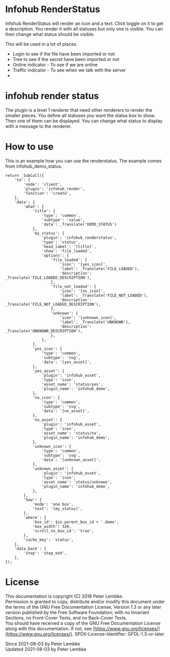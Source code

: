 # Infohub RenderStatus

Infohub RenderStatus will render an icon and a text. Click toggle on it to get a description. You render it with all statuses but only one is visible.
You can then change what status should be visible.

This will be used in a lot of places.

* Login to see if the file have been imported or not
* Tree to see if the secret have been imported or not
* Online indicator - To see if we are online
* Traffic indicator - To see when we talk with the server
*

# infohub render status

The plugin is a level 1 renderer that need other renderers to render the smaller pieces.
You define all statuses you want the status box to show. Then one of them can be displayed.
You can change what status to display with a message to the renderer.

# How to use

This is an example how you can use the renderstatus.
The example comes from infohub_demo_status. 

```
return _SubCall({
    'to': {
        'node': 'client',
        'plugin': 'infohub_render',
        'function': 'create',
    },
    'data': {
        'what': {
            'title': {
                'type': 'common',
                'subtype': 'value',
                'data': _Translate('DEMO_STATUS')
            },
            'my_status': {
                'plugin': 'infohub_renderstatus',
                'type': 'status',
                'head_label': '[title]',
                'show': 'file_loaded',
                'options': {
                    'file_loaded': {
                        'icon': '[yes_icon]',
                        'label': _Translate('FILE_LOADED'),
                        'description': _Translate('FILE_LOADED_DESCRIPTION'),
                    },
                    'file_not_loaded': {
                        'icon': '[no_icon]',
                        'label': _Translate('FILE_NOT_LOADED'),
                        'description': _Translate('FILE_NOT_LOADED_DESCRIPTION'),
                    },
                    'unknown': {
                        'icon': '[unknown_icon]',
                        'label': _Translate('UNKNOWN'),
                        'description': _Translate('UNKNOWN_DESCRIPTION'),
                    },
                },
            },
            'yes_icon': {
                'type': 'common',
                'subtype': 'svg',
                'data': '[yes_asset]',
            },
            'yes_asset': {
                'plugin': 'infohub_asset',
                'type': 'icon',
                'asset_name': 'status/yes',
                'plugin_name': 'infohub_demo',
            },
            'no_icon': {
                'type': 'common',
                'subtype': 'svg',
                'data': '[no_asset]',
            },
            'no_asset': {
                'plugin': 'infohub_asset',
                'type': 'icon',
                'asset_name': 'status/no',
                'plugin_name': 'infohub_demo',
            },
            'unknown_icon': {
                'type': 'common',
                'subtype': 'svg',
                'data': '[unknown_asset]',
            },
            'unknown_asset': {
                'plugin': 'infohub_asset',
                'type': 'icon',
                'asset_name': 'status/unknown',
                'plugin_name': 'infohub_demo',
            },
        },
        'how': {
            'mode': 'one box',
            'text': '[my_status]',
        },
        'where': {
            'box_id': $in.parent_box_id + '.demo',
            'max_width': 320,
            'scroll_to_box_id': 'true',
        },
        'cache_key': 'status',
    },
    'data_back': {
        'step': 'step_end',
    },
});
```

# License

This documentation is copyright (C) 2018 Peter Lembke.  
Permission is granted to copy, distribute and/or modify this document under the terms of the GNU Free Documentation
License, Version 1.3 or any later version published by the Free Software Foundation; with no Invariant Sections, no
Front-Cover Texts, and no Back-Cover Texts.  
You should have received a copy of the GNU Free Documentation License along with this documentation. If not,
see [https://www.gnu.org/licenses/](https://www.gnu.org/licenses/). SPDX-License-Identifier: GFDL-1.3-or-later

Since 2021-08-03 by Peter Lembke  
Updated 2021-08-03 by Peter Lembke  
